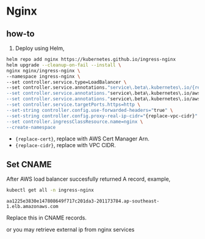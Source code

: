 # Nginx

## how-to

1. Deploy using Helm,

```bash
helm repo add nginx https://kubernetes.github.io/ingress-nginx
helm upgrade --cleanup-on-fail --install \
nginx nginx/ingress-nginx \
--namespace ingress-nginx \
--set controller.service.type=LoadBalancer \
--set controller.service.annotations."service\.beta\.kubernetes\.io/{replace-cert-arn} \
--set controller.service.annotations."service\.beta\.kubernetes\.io/aws-load-balancer-backend-protocol"=tcp \
--set controller.service.annotations."service\.beta\.kubernetes\.io/aws-load-balancer-ssl-ports"=https \
--set controller.service.targetPorts.https=http \
--set-string controller.config.use-forwarded-headers="true" \
--set-string controller.config.proxy-real-ip-cidr="{replace-vpc-cidr}" \
--set controller.ingressClassResource.name=nginx \
--create-namespace
```

- `{replace-cert}`, replace with AWS Cert Manager Arn.
- `{replace-cidr}`, replace with VPC CIDR.

## Set CNAME

After AWS load balancer succesfully returned A record, example,

```bash
kubectl get all -n ingress-nginx
```

```text
aa1225e3830e147808649f717c201da3-201173784.ap-southeast-1.elb.amazonaws.com
```

Replace this in CNAME records.

or you may retrieve external ip from nginx services
